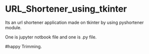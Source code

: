 # URL_Shortener_using_tkinter
Its an url shortener application made on tkinter by using pyshortener module.

One is jupyter notbook file and one is .py file.

#happy Trimming.
